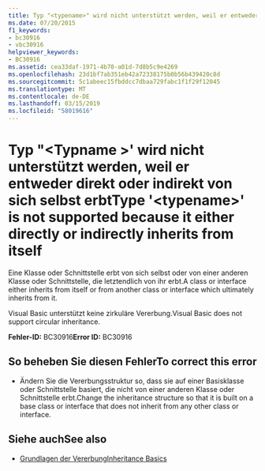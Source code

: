```yaml
---
title: Typ "<typename>" wird nicht unterstützt werden, weil er entweder direkt oder indirekt von sich selbst erbt
ms.date: 07/20/2015
f1_keywords:
- bc30916
- vbc30916
helpviewer_keywords:
- BC30916
ms.assetid: cea33daf-1971-4b70-a01d-7d8b5c9e4269
ms.openlocfilehash: 23d1bf7ab351eb42a72338175b0b56b439420c8d
ms.sourcegitcommit: 5c1abeec15fbddcc7dbaa729fabc1f1f29f12045
ms.translationtype: MT
ms.contentlocale: de-DE
ms.lasthandoff: 03/15/2019
ms.locfileid: "58019616"
---
```

# <a name="type-typename-is-not-supported-because-it-either-directly-or-indirectly-inherits-from-itself"></a><span data-ttu-id="a309d-102">Typ "\<Typname >' wird nicht unterstützt werden, weil er entweder direkt oder indirekt von sich selbst erbt</span><span class="sxs-lookup"><span data-stu-id="a309d-102">Type '\<typename>' is not supported because it either directly or indirectly inherits from itself</span></span>
<span data-ttu-id="a309d-103">Eine Klasse oder Schnittstelle erbt von sich selbst oder von einer anderen Klasse oder Schnittstelle, die letztendlich von ihr erbt.</span><span class="sxs-lookup"><span data-stu-id="a309d-103">A class or interface either inherits from itself or from another class or interface which ultimately inherits from it.</span></span>  
  
 <span data-ttu-id="a309d-104">Visual Basic unterstützt keine zirkuläre Vererbung.</span><span class="sxs-lookup"><span data-stu-id="a309d-104">Visual Basic does not support circular inheritance.</span></span>  
  
 <span data-ttu-id="a309d-105">**Fehler-ID:** BC30916</span><span class="sxs-lookup"><span data-stu-id="a309d-105">**Error ID:** BC30916</span></span>  
  
## <a name="to-correct-this-error"></a><span data-ttu-id="a309d-106">So beheben Sie diesen Fehler</span><span class="sxs-lookup"><span data-stu-id="a309d-106">To correct this error</span></span>  
  
-   <span data-ttu-id="a309d-107">Ändern Sie die Vererbungsstruktur so, dass sie auf einer Basisklasse oder Schnittstelle basiert, die nicht von einer anderen Klasse oder Schnittstelle erbt.</span><span class="sxs-lookup"><span data-stu-id="a309d-107">Change the inheritance structure so that it is built on a base class or interface that does not inherit from any other class or interface.</span></span>  
  
## <a name="see-also"></a><span data-ttu-id="a309d-108">Siehe auch</span><span class="sxs-lookup"><span data-stu-id="a309d-108">See also</span></span>

- [<span data-ttu-id="a309d-109">Grundlagen der Vererbung</span><span class="sxs-lookup"><span data-stu-id="a309d-109">Inheritance Basics</span></span>](../../visual-basic/programming-guide/language-features/objects-and-classes/inheritance-basics.md)
